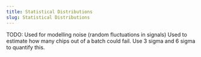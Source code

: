 ```yaml
---
title: Statistical Distributions
slug: Statistical Distributions
---
```


TODO: Used for modelling noise (random fluctuations in signals)
Used to estimate how many chips out of a batch could fail. Use 3 sigma and 6 sigma to quantify this.